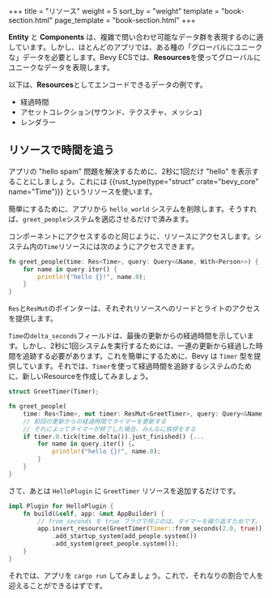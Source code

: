 +++
title = "リソース"
weight = 5
sort_by = "weight"
template = "book-section.html"
page_template = "book-section.html"
+++

**Entity** と **Components** は、複雑で問い合わせ可能なデータ群を表現するのに適しています。しかし、ほとんどのアプリでは、ある種の「グローバルにユニークな」データを必要とします。Bevy ECSでは、**Resources**を使ってグローバルにユニークなデータを表現します。

以下は、**Resources**としてエンコードできるデータの例です。
* 経過時間
* アセットコレクション(サウンド、テクスチャ、メッシュ)
* レンダラー

## リソースで時間を追う

アプリの "hello spam" 問題を解決するために、2秒に1回だけ "hello" を表示することにしましょう。これには {{rust_type(type="struct" crate="bevy_core" name="Time")}} というリソースを使います。

簡単にするために、アプリから `hello_world` システムを削除します。そうすれば、`greet_people`システムを適応させるだけで済みます。

コンポーネントにアクセスするのと同じように、リソースにアクセスします。システム内の`Time`リソースには次のようにアクセスできます。

```rs
fn greet_people(time: Res<Time>, query: Query<&Name, With<Person>>) {
    for name in query.iter() {
        println!("hello {}!", name.0);
    }
}
```

`Res`と`ResMut`のポインターは、それぞれリソースへのリードとライトのアクセスを提供します。

`Time`の`delta_seconds`フィールドは、最後の更新からの経過時間を示しています。しかし、2秒に1回システムを実行するためには、一連の更新から経過した時間を追跡する必要があります。これを簡単にするために、Bevy は `Timer` 型を提供しています。それでは、`Timer`を使って経過時間を追跡するシステムのために、新しいResourceを作成してみましょう。

```rs
struct GreetTimer(Timer);

fn greet_people(
    time: Res<Time>, mut timer: ResMut<GreetTimer>, query: Query<&Name, With<Person>>) {
    // 前回の更新からの経過時間でタイマーを更新する
    // それによってタイマーが終了した場合、みんなに挨拶をする
    if timer.0.tick(time.delta()).just_finished() {...
        for name in query.iter() {。
            println!("hello {}!", name.0);
        }
    }
}
```

さて、あとは `HelloPlugin` に `GreetTimer` リソースを追加するだけです。
```rs
impl Plugin for HelloPlugin {
    fn build(&self, app: &mut AppBuilder) {
        // from_seconds を true フラグで呼ぶのは、タイマーを繰り返すためです。
        app.insert_resource(GreetTimer(Timer::from_seconds(2.0, true)))
            .add_startup_system(add_people.system())
            .add_system(greet_people.system());
    }
}
```

それでは、アプリを `cargo run` してみましょう。これで、それなりの割合で人を迎えることができるはずです。
